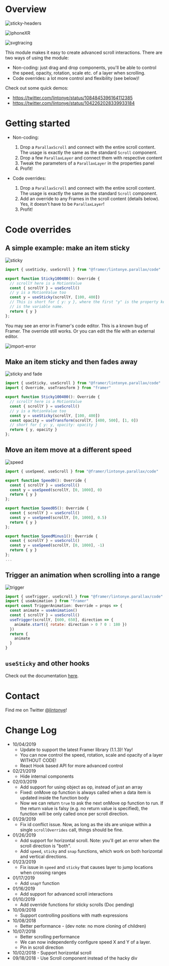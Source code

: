 # Overview

![sticky-headers](https://cdn.glitch.com/071e5391-90f7-476b-b96c-1f51f7106b0c%2Fsticky-scroll.gif?1548273386530)

![iphoneXR](https://cdn.glitch.com/071e5391-90f7-476b-b96c-1f51f7106b0c%2FiPhoneXR.gif?1548081080925)

![svgtracing](https://cdn.glitch.com/071e5391-90f7-476b-b96c-1f51f7106b0c%2Fsvg-tracing.gif?1548081080531)

This module makes it easy to create advanced scroll interactions. There are two ways of using the module:

- Non-coding: just drag and drop components, you'll be able to control the speed, opacity, rotation, scale etc. of a layer when scrolling.
- Code overrides: a lot more control and flexibility (see below)!

Check out some quick demos: 

- https://twitter.com/lintonye/status/1084845396164112385
- https://twitter.com/lintonye/status/1042262028339933184


# Getting started

- Non-coding:
  1. Drop a `ParallaxScroll` and connect with the entire scroll content. The usage is exactly the same as the standard `Scroll` component.
  2. Drop a few `ParallaxLayer` and connect them with respective content
  3. Tweak the parameters of a `ParallaxLayer` in the properties panel 
  4. Profit!

- Code overrides:
  1. Drop a `ParallaxScroll` and connect with the entire scroll content. The usage is exactly the same as the standard `Scroll` component.
  2. Add an override to any Frames in the scroll content (details below). Yes, it doesn't have to be `ParallaxLayer`!
  4. Profit!

# Code overrides

## A simple example: make an item sticky

![sticky](https://cdn.glitch.com/071e5391-90f7-476b-b96c-1f51f7106b0c%2Fsticky.gif?1547676401227)

```js
import { useSticky, useScroll } from "@framer/lintonye.parallax/code"

export function Sticky100400(): Override {
  // scrollY here is a MotionValue
  const { scrollY } = useScroll()
  // y is a MotionValue too
  const y = useSticky(scrollY, [100, 400])
  // This is short for { y: y }, where the first "y" is the property key, the second "y"
  // is the variable name.
  return { y }
};
```

You may see an error in Framer's code editor. This is a known bug of Framer. The override still works. Or you can edit the file with an external editor.

![import-error](https://cdn.glitch.com/071e5391-90f7-476b-b96c-1f51f7106b0c%2Fimport-error.png?v=1570228728674)

## Make an item sticky and then fades away

![sticky and fade](https://cdn.glitch.com/071e5391-90f7-476b-b96c-1f51f7106b0c%2Fsticky-then-fade.gif?1547676313324)

```js
import { useSticky, useScroll } from "@framer/lintonye.parallax/code"
import { Override, useTransform } from "framer"

export function Sticky100400(): Override {
  // scrollY here is a MotionValue
  const { scrollY } = useScroll()
  // y is a MotionValue too
  const y = useSticky(scrollY, [100, 400])
  const opacity = useTransform(scrollY, [400, 500], [1, 0])
  // short for { y: y, opacity: opacity }
  return { y, opacity }
};
```

## Move an item move at a different speed

![speed](https://cdn.glitch.com/071e5391-90f7-476b-b96c-1f51f7106b0c%2Fspeed.gif?1547676135337)

```js
import { useSpeed, useScroll } from "@framer/lintonye.parallax/code"

export function Speed0(): Override {
  const { scrollY } = useScroll()
  const y = useSpeed(scrollY, [0, 1000], 0)
  return { y }
};

export function Speed05(): Override {
  const { scrollY } = useScroll()
  const y = useSpeed(scrollY, [0, 1000], 0.5)
  return { y }
};

export function SpeedMinus1(): Override {
  const { scrollY } = useScroll()
  const y = useSpeed(scrollY, [0, 1000], -1)
  return { y }
};
...
```

## Trigger an animation when scrolling into a range

![trigger](https://cdn.glitch.com/071e5391-90f7-476b-b96c-1f51f7106b0c%2Ftrigger.gif?1547676228710)

```js
import { useTrigger, useScroll } from "@framer/lintonye.parallax/code"
import { useAnimation } from "framer"
export const TriggerAnimation: Override = props => {
  const animate = useAnimation()
  const { scrollY } = useScroll()
  useTrigger(scrollY, [600, 650], direction => {
    animate.start({ rotate: direction > 0 ? 0 : 180 })
  })
  return {
    animate
  }
}
```

## `useSticky` and other hooks
Check out the documentation [here](https://github.com/lintonye/useParallax).

# Contact
Find me on Twitter [@lintonye](https://twitter.com/lintonye)!

# Change Log
- 10/04/2019
  - Update to support the latest Framer library (1.1.3)! Yay!
  - You can now control the speed, rotation, scale and opacity of a layer WITHOUT CODE!
  - React Hook based API for more advanced control
- 02/21/2019
  - Hide internal components
- 02/03/2019
  - Add support for using object as op, instead of just an array
  - Fixed: onMove op function is always called when a data item is updated inside the function body
  - Now we can return `true` to ask the next onMove op function to run. If the return value is falsy (e.g. no return value is specified), the function will be only called once per scroll direction.
- 01/29/2019
  - Fix id conflict issue. Now, as long as the ids are unique within a single `scrollOverrides` call, things should be fine.
- 01/26/2019
  - Add support for horizontal scroll. Note: you'll get an error when the scroll direction is "both".
  - Add `speed`, `sticky` and `snap` functions, which work on both horizontal and vertical directions.
- 01/23/2019
  - Fix issue in `speed` and `sticky` that causes layer to jump locations when crossing ranges
- 01/17/2019
  - Add `snapY` function
- 01/16/2019
  - Add support for advanced scroll interactions
- 01/10/2019
  - Add override functions for sticky scrolls (Doc pending)
- 10/09/2018
  - Support controlling positions with math expressions
- 10/08/2018
  - Better performance - (dev note: no more cloning of children)
- 10/07/2018
  - Better scrolling performance
  - We can now independently configure speed X and Y of a layer.
  - Pin in scroll direction
- 10/02/2018 - Support horizontal scroll
- 09/18/2018 - Use Scroll component instead of the hacky div
